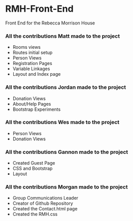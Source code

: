 # RMH-Front-End
Front End for the Rebecca Morrison House
<h3> All the contributions Matt made to the project</h3>
  <ul>
    <li>Rooms views</li>
    <li>Routes initial setup</li>
	<li>Person Views</li>
	<li>Registration Pages</li>
	<li>Variable Linkages</li>
	<li>Layout and Index page</li>
  </ul>
<h3> All the contributions Jordan made to the project</h3>
  <ul>
    <li>Donation Views</li>
	<li>About/Help Pages</li>
	<li>Bootstrap Experiments</li>
  </ul>
<h3> All the contributions Wes made to the project</h3>
  <ul>
    <li>Person Views</li>
	<li>Donation Views</li>
  </ul>
<h3> All the contributions Gannon made to the project</h3>
    <ul>
        <li>Created Guest Page</li>
		<li>CSS and Bootstrap</li>
		<li>Layout</li>
    </ul>
<h3> All the contributions Morgan made to the project</h3>
  <ul>
    <li>Group Communications Leader</li>
    <li>Creator of Github Repository</li>
    <li>Created the Contact.html page</li>
    <li>Created the RMH.css</li>
  </ul>
